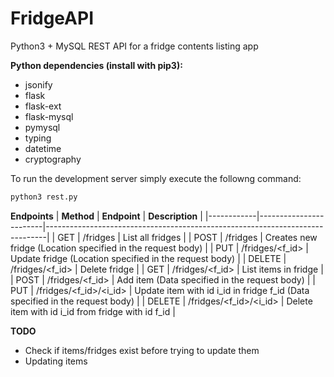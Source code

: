 # FridgeAPI
Python3 + MySQL REST API for a fridge contents listing app

**Python dependencies (install with pip3):**
* jsonify
* flask
* flask-ext
* flask-mysql 
* pymysql
* typing
* datetime
* cryptography

To run the development server simply execute the followng command:
```bash
python3 rest.py
```

**Endpoints**
| **Method** | **Endpoint**           | **Description**                                                              |
|------------|------------------------|------------------------------------------------------------------------------|
| GET        | /fridges               | List all fridges                                                             |
| POST       | /fridges               | Creates new fridge (Location specified in the request body)                  |
| PUT        | /fridges/<f_id>        | Update fridge (Location specified in the request body)                       |
| DELETE     | /fridges/<f_id>        | Delete fridge                                                                |
| GET        | /fridges/<f_id>        | List items in fridge                                                         |
| POST       | /fridges/<f_id>        | Add item (Data specified in the request body)                                |
| PUT        | /fridges/<f_id>/<i_id> | Update item with id i_id in fridge f_id (Data specified in the request body) |
| DELETE     | /fridges/<f_id>/<i_id> | Delete item with id i_id from fridge with id f_id                            |

**TODO**
* Check if items/fridges exist before trying to update them
* Updating items
